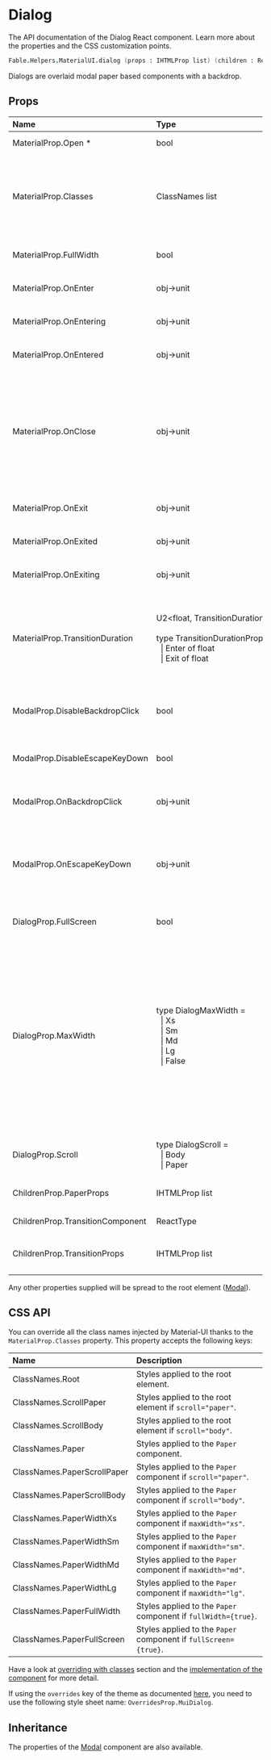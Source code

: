 # Dialog

<p class="description">The API documentation of the Dialog React component. Learn more about the properties and the CSS customization points.</p>

```fsharp
Fable.Helpers.MaterialUI.dialog (props : IHTMLProp list) (children : ReactElement list) : ReactElement
```

Dialogs are overlaid modal paper based components with a backdrop.

## Props

| Name | Type | Default | Description |
|:-----|:-----|:--------|:------------|
| <span class="prop-name required">MaterialProp.Open *</span> | <span class="prop-type">bool</span> |   | If `true`, the Dialog is open. |
| <span class="prop-name">MaterialProp.Classes</span> | <span class="prop-type">ClassNames list</span> |   | Override or extend the styles applied to the component.  See CSS API below for more details.  |
| <span class="prop-name">MaterialProp.FullWidth</span> | <span class="prop-type">bool</span> | <span class="prop-default">false</span> | If `true`, the dialog stretches to `maxWidth`. |
| <span class="prop-name">MaterialProp.OnEnter</span> | <span class="prop-type">obj->unit</span> |   | Callback fired before the dialog enters. |
| <span class="prop-name">MaterialProp.OnEntering</span> | <span class="prop-type">obj->unit</span> |   | Callback fired when the dialog is entering. |
| <span class="prop-name">MaterialProp.OnEntered</span> | <span class="prop-type">obj->unit</span> |   | Callback fired when the dialog has entered. |
| <span class="prop-name">MaterialProp.OnClose</span> | <span class="prop-type">obj->unit</span> |   | Callback fired when the component requests to be closed.<br><br>**Signature:**<br>`(event : obj) -> unit`<br>*event:* The event source of the callback |
| <span class="prop-name">MaterialProp.OnExit</span> | <span class="prop-type">obj->unit</span> |   | Callback fired before the dialog exits. |
| <span class="prop-name">MaterialProp.OnExited</span> | <span class="prop-type">obj->unit</span> |   | Callback fired when the dialog has exited. |
| <span class="prop-name">MaterialProp.OnExiting</span> | <span class="prop-type">obj->unit</span> |   | Callback fired when the dialog is exiting. |
| <span class="prop-name">MaterialProp.TransitionDuration</span> | <span class="prop-type">U2&lt;float,&nbsp;TransitionDurationProp&nbsp;list&gt;<br><br>type&nbsp;TransitionDurationProp&nbsp;=<br>&nbsp;&nbsp;&#124;&nbsp;Enter&nbsp;of&nbsp;float<br>&nbsp;&nbsp;&#124;&nbsp;Exit&nbsp;of&nbsp;float<br></span> | <span class="prop-default">{ enter: duration.enteringScreen, exit: duration.leavingScreen }</span> | The duration for the transition, in milliseconds. You may specify a single timeout for all transitions, or individually with an object. |
| <span class="prop-name">ModalProp.DisableBackdropClick</span> | <span class="prop-type">bool</span> | <span class="prop-default">false</span> | If `true`, clicking the backdrop will not fire the `onClose` callback. |
| <span class="prop-name">ModalProp.DisableEscapeKeyDown</span> | <span class="prop-type">bool</span> | <span class="prop-default">false</span> | If `true`, hitting escape will not fire the `onClose` callback. |
| <span class="prop-name">ModalProp.OnBackdropClick</span> | <span class="prop-type">obj->unit</span> |   | Callback fired when the backdrop is clicked. |
| <span class="prop-name">ModalProp.OnEscapeKeyDown</span> | <span class="prop-type">obj->unit</span> |   | Callback fired when the escape key is pressed, `disableKeyboard` is false and the modal is in focus. |
| <span class="prop-name">DialogProp.FullScreen</span> | <span class="prop-type">bool</span> | <span class="prop-default">false</span> | If `true`, the dialog will be full-screen |
| <span class="prop-name">DialogProp.MaxWidth</span> | <span class="prop-type">type&nbsp;DialogMaxWidth&nbsp;=<br>&nbsp;&nbsp;&#124;&nbsp;Xs<br>&nbsp;&nbsp;&#124;&nbsp;Sm<br>&nbsp;&nbsp;&#124;&nbsp;Md<br>&nbsp;&nbsp;&#124;&nbsp;Lg<br>&nbsp;&nbsp;&#124;&nbsp;False<br></span> | <span class="prop-default">DialogMaxWidth.Sm</span> | Determine the max width of the dialog. The dialog width grows with the size of the screen, this property is useful on the desktop where you might need some coherent different width size across your application. Set to `false` to disable `maxWidth`. |
| <span class="prop-name">DialogProp.Scroll</span> | <span class="prop-type">type&nbsp;DialogScroll&nbsp;=<br>&nbsp;&nbsp;&#124;&nbsp;Body<br>&nbsp;&nbsp;&#124;&nbsp;Paper<br></span> | <span class="prop-default">DialogScroll.Paper</span> | Determine the container for scrolling the dialog. |
| <span class="prop-name">ChildrenProp.PaperProps</span> | <span class="prop-type">IHTMLProp list</span> |   | Properties applied to the [`Paper`](#/api/paper) element. |
| <span class="prop-name">ChildrenProp.TransitionComponent</span> | <span class="prop-type">ReactType</span> | <span class="prop-default">Fade</span> | Transition component. |
| <span class="prop-name">ChildrenProp.TransitionProps</span> | <span class="prop-type">IHTMLProp list</span> |   | Properties applied to the `Transition` element. |

Any other properties supplied will be spread to the root element ([Modal](#/api/modal)).

## CSS API

You can override all the class names injected by Material-UI thanks to the `MaterialProp.Classes` property.
This property accepts the following keys:


| Name | Description |
|:-----|:------------|
| <span class="prop-name">ClassNames.Root</span> | Styles applied to the root element.
| <span class="prop-name">ClassNames.ScrollPaper</span> | Styles applied to the root element if `scroll="paper"`.
| <span class="prop-name">ClassNames.ScrollBody</span> | Styles applied to the root element if `scroll="body"`.
| <span class="prop-name">ClassNames.Paper</span> | Styles applied to the `Paper` component.
| <span class="prop-name">ClassNames.PaperScrollPaper</span> | Styles applied to the `Paper` component if `scroll="paper"`.
| <span class="prop-name">ClassNames.PaperScrollBody</span> | Styles applied to the `Paper` component if `scroll="body"`.
| <span class="prop-name">ClassNames.PaperWidthXs</span> | Styles applied to the `Paper` component if `maxWidth="xs"`.
| <span class="prop-name">ClassNames.PaperWidthSm</span> | Styles applied to the `Paper` component if `maxWidth="sm"`.
| <span class="prop-name">ClassNames.PaperWidthMd</span> | Styles applied to the `Paper` component if `maxWidth="md"`.
| <span class="prop-name">ClassNames.PaperWidthLg</span> | Styles applied to the `Paper` component if `maxWidth="lg"`.
| <span class="prop-name">ClassNames.PaperFullWidth</span> | Styles applied to the `Paper` component if `fullWidth={true}`.
| <span class="prop-name">ClassNames.PaperFullScreen</span> | Styles applied to the `Paper` component if `fullScreen={true}`.

Have a look at [overriding with classes](#/customization/overrides) section
and the [implementation of the component](https://github.com/mui-org/material-ui/tree/master/packages/material-ui/src/Dialog/Dialog.js)
for more detail.

If using the `overrides` key of the theme as documented
[here](#/customization/themes),
you need to use the following style sheet name: `OverridesProp.MuiDialog`.

## Inheritance

The properties of the [Modal](#/api/modal) component are also available.
<!-- You can take advantage of this behavior to [target nested components](/guides/api/#spread). -->

<!--## Demos-->

<!--- [Dialogs](/demos/dialogs/)-->


